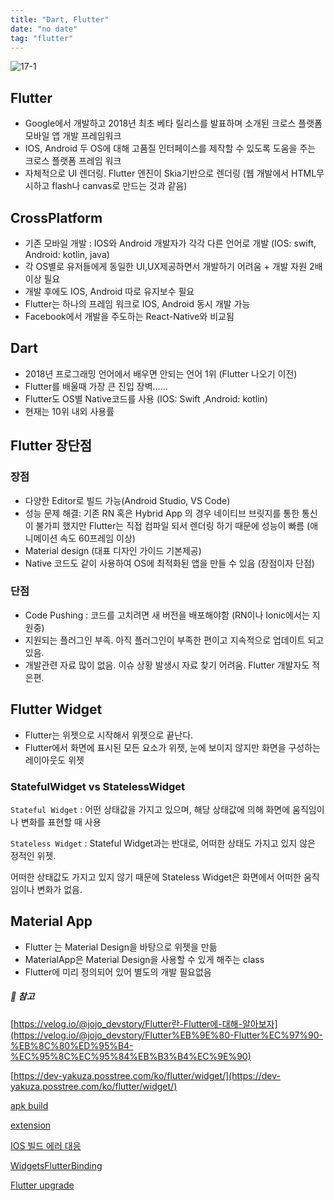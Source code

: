 ```yaml
---
title: "Dart, Flutter"
date: "no date"
tag: "flutter"
---
```


![17-1](https://user-images.githubusercontent.com/60374596/185748999-7df9f117-1f52-4b2c-8b2b-b0abdeb1131d.jpeg)

## Flutter

- Google에서 개발하고 2018년 최초 베타 릴리스를 발표하며 소개된 크로스 플랫폼 모바일 앱 개발 프레임워크
- IOS, Android 두 OS에 대해 고품질 인터페이스를 제작할 수 있도록 도움을 주는 크로스 플랫폼 프레임 워크
- 자체적으로 UI 렌더링. Flutter 엔진이 Skia기반으로 렌더링 (웹 개발에서 HTML무시하고 flash나 canvas로 만드는 것과 같음)

## CrossPlatform

- 기존 모바일 개발 : IOS와 Android 개발자가 각각 다른 언어로 개발 (IOS: swift, Android: kotlin, java)
- 각 OS별로 유저들에게 동일한 UI,UX제공하면서 개발하기 어려움 + 개발 자원 2배 이상 필요
- 개발 후에도 IOS, Android 따로 유지보수 필요
- Flutter는 하나의 프레임 워크로 IOS, Android 동시 개발 가능
- Facebook에서 개발을 주도하는 React-Native와 비교됨

## Dart

- 2018년 프로그래밍 언어에서 배우면 안되는 언어 1위 (Flutter 나오기 이전)
- Flutter를 배울때 가장 큰 진입 장벽......
- Flutter도 OS별 Native코드를 사용 (IOS: Swift ,Android: kotlin)
- 현재는 10위 내외 사용률

## Flutter 장단점

### 장점

- 다양한 Editor로 빌드 가능(Android Studio, VS Code)
- 성능 문제 해결: 기존 RN 혹은 Hybrid App 의 경우 네이티브 브릿지를 통한 통신이 불가피 했지만 Flutter는 직접 컴파일 되서 렌더링 하기 때문에 성능이 빠름 (애니메이션 속도 60프레임 이상)
- Material design (대표 디자인 가이드 기본제공)
- Native 코드도 같이 사용하여 OS에 최적화된 앱을 만들 수 있음 (장점이자 단점)

### 단점

- Code Pushing : 코드를 고치려면 새 버전을 배포해야함 (RN이나 Ionic에서는 지원중)
- 지원되는 플러그인 부족. 아직 플러그인이 부족한 편이고 지속적으로 업데이트 되고 있음.
- 개발관련 자료 많이 없음. 이슈 상황 발생시 자료 찾기 어려움. Flutter 개발자도 적은편.

## Flutter Widget

- Flutter는 위젯으로 시작해서 위젯으로 끝난다.
- Flutter에서 화면에 표시된 모든 요소가 위젯, 눈에 보이지 않지만 화면을 구성하는 레이아웃도 위젯

### StatefulWidget vs StatelessWidget

`Stateful Widget` : 어떤 상태값을 가지고 있으며, 해당 상태값에 의해 화면에 움직임이나 변화를 표현할 때 사용

`Stateless Widget` : Stateful Widget과는 반대로, 어떠한 상태도 가지고 있지 않은 정적인 위젯.

어떠한 상태값도 가지고 있지 않기 때문에 Stateless Widget은 화면에서 어떠한 움직임이나 변화가 없음.

## Material App

- Flutter 는 Material Design을 바탕으로 위젯을 만듦
- MaterialApp은 Material Design을 사용할 수 있게 해주는 class
- Flutter에 미리 정의되어 있어 별도의 개발 필요없음

##### 📔 참고

[https://velog.io/@jojo_devstory/Flutter란-Flutter에-대해-알아보자](https://velog.io/@jojo_devstory/Flutter%EB%9E%80-Flutter%EC%97%90-%EB%8C%80%ED%95%B4-%EC%95%8C%EC%95%84%EB%B3%B4%EC%9E%90)

[https://dev-yakuza.posstree.com/ko/flutter/widget/](https://dev-yakuza.posstree.com/ko/flutter/widget/)

[apk build](https://www.notion.so/apk-build-e65fe17ba83a4f3590df5361468590c0)

[extension](https://www.notion.so/extension-725b085646c7480fb21cd4f9d0d31549)

[IOS 빌드 에러 대응](https://www.notion.so/IOS-ccf35f494e574097b842e953daa69adf)

[WidgetsFlutterBinding](https://www.notion.so/WidgetsFlutterBinding-844191822e3c4ed6bfec34b3a8752636)

[Flutter upgrade](https://www.notion.so/Flutter-upgrade-77f773631ec64287bdfa709068d84fb7)
